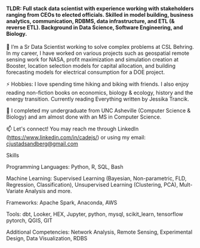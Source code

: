 #### TLDR: Full stack data scientist with experience working with stakeholders ranging from CEOs to elected officials. Skilled in model building, business analytics, communication, RDBMS, data infrastructure, and ETL (& reverse ETL).  Background in Data Science, Software Engineering, and Biology.  

🔭 I’m a Sr Data Scientist working to solve complex problems at CSL Behring. In my career, I have worked on various projects such as geospatial remote sensing work for NASA, profit maximization and simulation creation at Booster, location selection models for capital allocation, and building forecasting models for electrical consumption for a DOE project.

⚡ Hobbies: I love spending time hiking and biking with friends. I also enjoy reading non-fiction books on economics, biology & ecology, history and the energy transition. Currently reading Everything written by Jessika Trancik.

🌱 I completed my undergraduate from UNC Asheville (Computer Science & Biology) and am almost done with an MS in Computer Science. 

📫 Let's connect! You may reach me through LinkedIn (https://www.linkedin.com/in/cadejs/) or using my email: cjustadsandberg@gmail.com

Skills

Programming Languages: Python, R, SQL,  Bash

Machine Learning: Supervised Learning (Bayesian, Non-parametric, FLD, Regression, Classification), Unsupervised Learning (Clustering, PCA), Mult-Variate Analysis and more.

Frameworks: Apache Spark, Anaconda, AWS 

Tools: dbt, Looker, HEX, Jupyter, python, mysql, scikit_learn, tensorflow pytorch, QGIS, GIT

Additional Competencies: Network Analysis, Remote Sensing, Experimental Design, Data Visualization, RDBS
